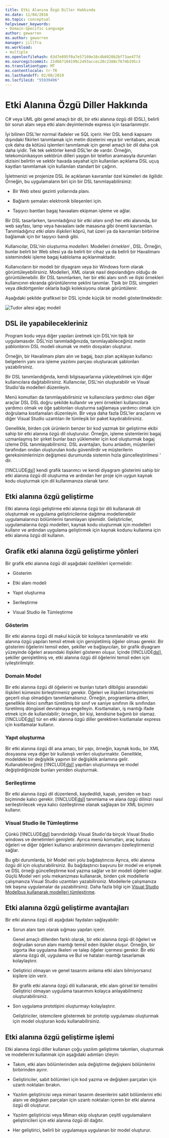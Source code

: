 ```yaml
---
title: Etki Alanına Özgü Diller Hakkında
ms.date: 11/04/2016
ms.topic: conceptual
helpviewer_keywords:
- Domain-Specific Language
author: gewarren
ms.author: gewarren
manager: jillfra
ms.workload:
- multiple
ms.openlocfilehash: 63d7e895f0a7e57160e10c4b6020b2bf73ae477d
ms.sourcegitcommit: 21d667104199c2493accec20c2388cf674b195c3
ms.translationtype: MT
ms.contentlocale: tr-TR
ms.lasthandoff: 02/08/2019
ms.locfileid: "55939496"
---
```

# <a name="about-domain-specific-languages"></a>Etki Alanına Özgü Diller Hakkında

C# veya UML gibi genel amaçlı bir dil, bir etki alanına özgü dil (DSL), belirli bir sorun alanı veya etki alanı deyimlerinde express için tasarlanmıştır.

İyi bilinen DSL'ler normal ifadeler ve SQL içerir. Her DSL kendi kapsamı dışındaki fikirleri tanımlamak için metin dizelerini veya bir veritabanı, ancak çok daha da kötüsü işlemleri tanımlamak için genel amaçlı bir dil daha çok daha iyidir. Tek tek sektörler kendi DSL'ler de vardır. Örneğin, telekomünikasyon sektörün dilleri yaygın bir telefon aramasıyla durumları dizisini belirtin ve sektör havada seyahat için kullanılan açıklama DSL uçuş kayıtları tanımlamak için kullanılan standart bir çağırın.

İşletmenizi ve projenize DSL ile açıklanan kavramlar özel kümeleri de ilgilidir. Örneğin, bu uygulamaların biri için bir DSL tanımlayabilirsiniz:

-   Bir Web sitesi gezinti yollarında planı.

-   Bağlantı şemaları elektronik bileşenleri için.

-   Taşıyıcı bantları bagaj havaalanı ekipman işleme ve ağlar.

Bir DSL tasarlarken, tanımladığınız bir *etki alanı sınıfı* her etki alanında, bir web sayfası, lamp veya havaalanı iade masasına gibi önemli kavramları. Tanımladığınız *etki alanı ilişkileri* köprü, hat üzeri ya da kavramları birbirine bağlamak için bir taşıyıcı bandı gibi.

Kullanıcılar, DSL'nin oluşturma *modelleri.* Modelleri *örnekleri* , DSL. Örneğin, bunlar belirli bir Web sitesi ya da belirli bir cihaz ya da belirli bir Havalimanı sistemindeki işleme bagaj kablolama açıklanmaktadır.

Kullanıcıların bir modeli bir diyagram veya bir Windows form olarak görüntüleyebilirsiniz. Modelleri, XML olarak nasıl depolandığını olduğu de görüntülenebilir. Bir DSL tanımlarken, her bir etki alanı sınıfı ve ilişki örnekleri kullanıcının ekranda görüntülenme şeklini tanımlar. Tipik bir DSL simgeleri veya dikdörtgenler oklarla bağlı koleksiyonu olarak görüntülenir.

Aşağıdaki şekilde grafiksel bir DSL içinde küçük bir modeli gösterilmektedir:

![Tudor ailesi ağaç modeli](../modeling/media/tudor_familytreemodel.png)

## <a name="what-you-can-do-with-dsls"></a>DSL ile yapabilecekleriniz

Program kodu veya diğer yapıları üretmek için DSL'nin tipik bir uygulamasıdır. DSL'nizi tanımladığınızda, tanımlayabileceğiniz *metin şablonlarını* DSL modeli okumak ve metin dosyaları oluşturur.

Örneğin, bir Havalimanı planı alın ve bagaj, bazı plan açıklayan kullanıcı belgelerin yanı sıra işleme yazılımı parçası oluşturacak şablonları yazabilirsiniz.

Bir DSL tanımlandığında, kendi bilgisayarlarına yükleyebilmek için diğer kullanıcılara dağıtabilirsiniz. Kullanıcılar, DSL'nin oluşturabilir ve Visual Studio'da modelleri düzenleyin.

Menü komutları da tanımlayabilirsiniz ve kullanıcılara yardımcı olan diğer araçlar DSL DSL doğru şekilde kullanılır ve yeni örnekleri kullanıcılara yardımcı olmak ve öğe şablonları oluşturma sağlamaya yardımcı olmak için doğrulama kısıtlamaları düzenleyin. Bir veya daha fazla DSL'ler araçlarını ve diğer Visual Studio uzantıları ile tümleşik bir paket kaydırabilirsiniz.

Genellikle, birden çok ürünlerin benzer bir kod yazmak bir geliştirme ekibi sahip bir etki alanına özgü dil oluşturulur. Örneğin, işleme sistemlerini bagaj uzmanlaşmış bir şirket bunlar bazı yüklemeler için kod oluşturmak bagaj izleme DSL tanımlayabilirsiniz. DSL avantajları, bunu anladım, müşterileri tarafından ondan oluşturulan kodu güvenilirdir ve müşterilerin gereksinimlerinizin değişmesi durumunda sistemin hızla güncelleştirilmesi ' dir.

[!INCLUDE[dsl](../modeling/includes/dsl_md.md)] kendi grafik tasarımcı ve kendi diyagram gösterimi sahip bir etki alanına özgü dil oluşturma ve ardından her proje için uygun kaynak kodu oluşturmak için dil kullanmanıza olanak tanır.

## <a name="domain-specific-development"></a>Etki alanına özgü geliştirme

Etki alanına özgü geliştirme etki alanına özgü bir dili kullanarak dil oluşturmak ve uygulama geliştiricilerine dağıtma modellenebilir uygulamalarınızı bölümlerini tanımlayan işlemidir. Geliştiriciler, uygulamalarına özgü modelleri, kaynak kodu oluşturmak için modelleri kullanır ve ardından uygulama geliştirmek için kaynak kodunu kullanma için etki alanına özgü dil kullanın.

## <a name="aspects-of-graphical-domain-specific-development"></a>Grafik etki alanına özgü geliştirme yönleri

Bir grafik etki alanına özgü dil aşağıdaki özellikleri içermelidir:

- Gösterim

- Etki alanı modeli

- Yapıt oluşturma

- Serileştirme

- Visual Studio ile Tümleştirme

### <a name="notation"></a>Gösterim

Bir etki alanına özgü dil makul küçük bir kolayca tanımlanabilir ve etki alanına özgü yapıları temsil etmek için genişletilmiş öğeler olması gerekir. Bir gösterimi öğelerini temsil eden, şekiller ve bağlayıcıları, bir grafik diyagram yüzeyinde öğeleri arasındaki ilişkileri gösteren oluşur. İçinde [!INCLUDE[dsl](../modeling/includes/dsl_md.md)], şekiller genişletilmiş ve, etki alanına özgü dil öğelerini temsil eden için iyileştirilmiştir.

### <a name="domain-model"></a>Domain Model

Bir etki alanına özgü dil öğelerini ve bunları tutarlı dilbilgisi arasındaki ilişkileri kümesini birleştirmeniz gerekir. Öğeleri ve ilişkileri birleşimlerini geçerli olup olmadığını tanımlamalısınız. Örneğin, programlama dilleri, genellikle ikinci sınıftan türetilmiş bir sınıf ve saniye sınıfının ilk sınıfından türetilmiş döngüsel devralmaya engelleyin. Kısıtlamaları, iş mantığı ifade etmek için de kullanılabilir; örneğin, bir kişi, kendisine bağımlı bir olamaz. [!INCLUDE[dsl](../modeling/includes/dsl_md.md)] tür en etki alanına özgü diller gerektiren kısıtlamalar express için kısıtlamalar kullanır.

### <a name="artifact-generation"></a>Yapıt oluşturma

Bir etki alanına özgü dil ana amacı, bir yapı, örneğin, kaynak kodu, bir XML dosyasına veya diğer bir kullanışlı verileri oluşturmaktır. Genellikle, modeldeki bir değişiklik yapının bir değişiklik anlamına gelir. Kullanabileceğiniz [!INCLUDE[dsl](../modeling/includes/dsl_md.md)] yapıtları oluşturmaya ve model değiştirdiğinizde bunları yeniden oluşturmak.

### <a name="serialization"></a>Serileştirme

Bir etki alanına özgü dil düzenlendi, kaydedildi, kapalı, yeniden ve bazı biçiminde kalıcı gerekir. [!INCLUDE[dsl](../modeling/includes/dsl_md.md)] tanımlama ve alana özgü dilinizi nasıl serileştirilecek veya kalıcı özelleştirme olanak sağlayan bir XML biçimini kullanır.

### <a name="integration-with-visual-studio"></a>Visual Studio ile Tümleştirme

Çünkü [!INCLUDE[dsl](../modeling/includes/dsl_md.md)] barındırıldığı Visual Studio'da birçok Visual Studio windows ve denetimleri genişletir. Ayrıca menü komutları, araç kutusu öğeleri ve diğer öğeleri kullanıcı arabiriminin davranışını özelleştirmenizi sağlar.

Bu gibi durumlarda, bir Model veri yolu bağdaştırıcısı Ayrıca, etki alanına özgü dil için oluşturabilirsiniz. Bu bağdaştırıcı başvuru bir model ve erişmek ve DSL örneği güncelleştirme kod yazma sağlar ve bir modeli öğeleri sağlar. Güçlü Model veri yolu mekanizması kullanarak, birden çok modellerle çalışmanıza Visual Studio uzantıları yazabilirsiniz. Modellerle çalışmanıza tek başına uygulamalar da yazabilirsiniz. Daha fazla bilgi için [Visual Studio Modelbus kullanarak modelleri tümleştirme](../modeling/integrating-models-by-using-visual-studio-modelbus.md).

## <a name="benefits-of-domain-specific-development"></a>Etki alanına özgü geliştirme avantajları

Bir etki alanına özgü dil aşağıdaki faydaları sağlayabilir:

- Sorun alanı tam olarak sığması yapıları içerir.

     Genel amaçlı dillerden farklı olarak, bir etki alanına özgü dil öğeleri ve doğrudan sorun alanı mantığı temsil eden ilişkiler oluşur. Örneğin, bir sigorta ilke uygulama ilkeleri ve talep öğeler içermesi gerekir. Bir etki alanına özgü dil, uygulama ve Bul ve hataları mantığı tasarlamak kolaylaştırır.

- Geliştirici olmayan ve genel tasarımı anlama etki alanı bilmiyorsanız kişilere izin verir.

     Bir grafik etki alanına özgü dili kullanarak, etki alanı görsel bir temsilini Geliştirici olmayan uygulama tasarımını kolayca anlayabilmeniz oluşturabilirsiniz.

- Son uygulama prototipini oluşturmayı kolaylaştırır.

     Geliştiriciler, istemcilere göstermek bir prototip uygulaması oluşturmak için model oluşturan kodu kullanabilirsiniz.

## <a name="the-process-of-domain-specific-development"></a>Etki alanına özgü geliştirme işlemi

Etki alanına özgü diller kullanan çoğu yazılım geliştirme takımları, oluşturmak ve modellerini kullanmak için aşağıdaki adımları izleyin:

-   Takım, etki alanı bölümlerinden asla değiştirme değişkeni bölümlerini birbirinden ayırır.

-   Geliştiriciler, sabit bölümleri için kod yazma ve değişken parçaları için uzantı noktaları bırakın.

-   Yazılım geliştiricisi veya mimari tasarım desenlerini sabit bölümlerini etki alanı ve değişken parçaları için uzantı noktaları içeren bir etki alanına özgü dil oluşturur.

-   Yazılım geliştiricisi veya Mimarı ekip oluşturan çeşitli uygulamaların geliştiricileri için etki alanına özgü dil dağıtır.

-   Her geliştirici, belirli bir uygulamaya uygulanan bir model oluşturur.